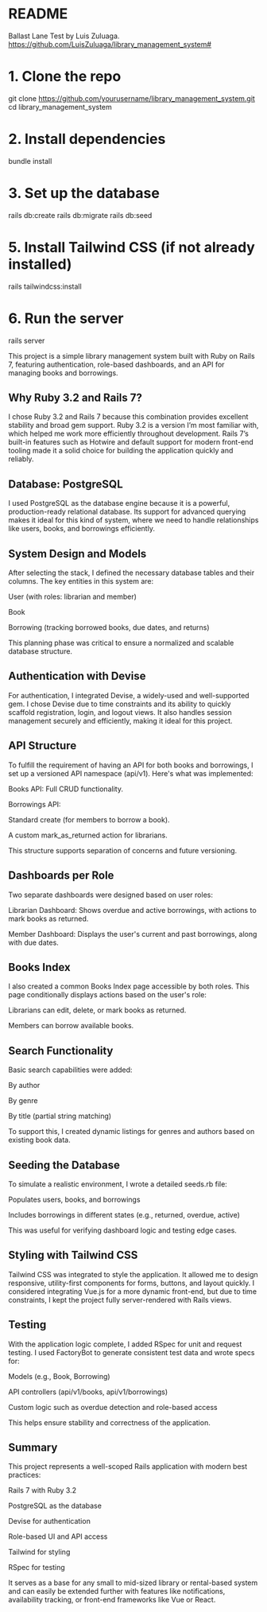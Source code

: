 # README

Ballast Lane Test by Luis Zuluaga. https://github.com/LuisZuluaga/library_management_system#

# 1. Clone the repo
git clone https://github.com/yourusername/library_management_system.git
cd library_management_system

# 2. Install dependencies
bundle install

# 3. Set up the database
rails db:create
rails db:migrate
rails db:seed

# 5. Install Tailwind CSS (if not already installed)
rails tailwindcss:install

# 6. Run the server
rails server

This project is a simple library management system built with Ruby on Rails 7, featuring authentication, role-based dashboards, and an API for managing books and borrowings.

## Why Ruby 3.2 and Rails 7?

I chose Ruby 3.2 and Rails 7 because this combination provides excellent stability and broad gem support. Ruby 3.2 is a version I’m most familiar with, which helped me work more efficiently throughout development. Rails 7’s built-in features such as Hotwire and default support for modern front-end tooling made it a solid choice for building the application quickly and reliably.

## Database: PostgreSQL
I used PostgreSQL as the database engine because it is a powerful, production-ready relational database. Its support for advanced querying makes it ideal for this kind of system, where we need to handle relationships like users, books, and borrowings efficiently.

## System Design and Models
After selecting the stack, I defined the necessary database tables and their columns. The key entities in this system are:

User (with roles: librarian and member)

Book

Borrowing (tracking borrowed books, due dates, and returns)

This planning phase was critical to ensure a normalized and scalable database structure.

## Authentication with Devise
For authentication, I integrated Devise, a widely-used and well-supported gem. I chose Devise due to time constraints and its ability to quickly scaffold registration, login, and logout views. It also handles session management securely and efficiently, making it ideal for this project.

## API Structure
To fulfill the requirement of having an API for both books and borrowings, I set up a versioned API namespace (api/v1). Here's what was implemented:

Books API: Full CRUD functionality.

Borrowings API:

Standard create (for members to borrow a book).

A custom mark_as_returned action for librarians.

This structure supports separation of concerns and future versioning.

## Dashboards per Role
Two separate dashboards were designed based on user roles:

Librarian Dashboard: Shows overdue and active borrowings, with actions to mark books as returned.

Member Dashboard: Displays the user's current and past borrowings, along with due dates.

## Books Index
I also created a common Books Index page accessible by both roles. This page conditionally displays actions based on the user's role:

Librarians can edit, delete, or mark books as returned.

Members can borrow available books.

## Search Functionality
Basic search capabilities were added:

By author

By genre

By title (partial string matching)

To support this, I created dynamic listings for genres and authors based on existing book data.

## Seeding the Database
To simulate a realistic environment, I wrote a detailed seeds.rb file:

Populates users, books, and borrowings

Includes borrowings in different states (e.g., returned, overdue, active)

This was useful for verifying dashboard logic and testing edge cases.

## Styling with Tailwind CSS
Tailwind CSS was integrated to style the application. It allowed me to design responsive, utility-first components for forms, buttons, and layout quickly. I considered integrating Vue.js for a more dynamic front-end, but due to time constraints, I kept the project fully server-rendered with Rails views.

## Testing
With the application logic complete, I added RSpec for unit and request testing. I used FactoryBot to generate consistent test data and wrote specs for:

Models (e.g., Book, Borrowing)

API controllers (api/v1/books, api/v1/borrowings)

Custom logic such as overdue detection and role-based access

This helps ensure stability and correctness of the application.

## Summary
This project represents a well-scoped Rails application with modern best practices:

Rails 7 with Ruby 3.2

PostgreSQL as the database

Devise for authentication

Role-based UI and API access

Tailwind for styling

RSpec for testing

It serves as a base for any small to mid-sized library or rental-based system and can easily be extended further with features like notifications, availability tracking, or front-end frameworks like Vue or React.

